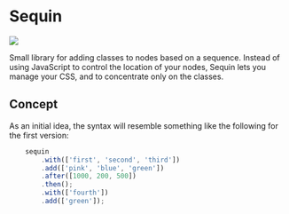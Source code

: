 Sequin
======

<img src="https://cdn1.iconfinder.com/data/icons/toys/128/teddy_bear_toy_6.png" />

Small library for adding classes to nodes based on a sequence. Instead of using JavaScript to control the location of your nodes, Sequin lets you manage your CSS, and to concentrate only on the classes.

Concept
------

As an initial idea, the syntax will resemble something like the following for the first version:

```javascript
    sequin
        .with(['first', 'second', 'third'])
        .add(['pink', 'blue', 'green'])
        .after([1000, 200, 500])
        .then();
        .with(['fourth'])
        .add(['green']);
```